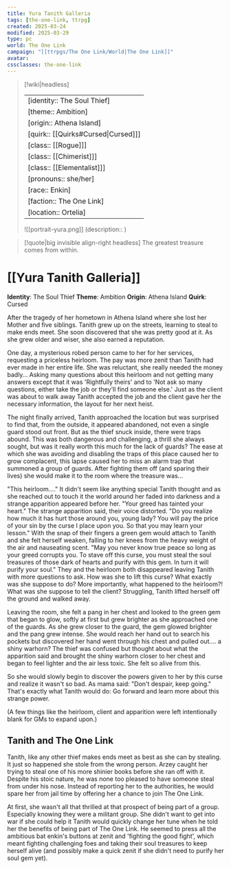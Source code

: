 ```yaml
---
title: Yura Tanith Galleria
tags: [the-one-link, ttrpg]
created: 2025-03-24
modified: 2025-03-29
type: pc
world: The One Link
campaign: "[[ttrpgs/The One Link/World|The One Link]]"
avatar: 
cssclasses: the-one-link
---
```


> [!wiki|headless]
>
> |               |
> | ------------- |
> | [identity:: The Soul Thief] |
> | [theme:: Ambition] |
> | [origin:: Athena Island] |
> | [quirk:: [[Quirks#Cursed\|Cursed]]] |
> | [class:: [[Rogue]]] |
> | [class:: [[Chimerist]]] |
> | [class:: [[Elementalist]]] |
> | [pronouns:: she/her] |
> | [race:: Enkin] |
> | [faction:: The One Link] |
> | [location:: Ortelia] |
>
> ![[portrait-yura.png]]
> (description:: )

> [!quote|big invisible align-right headless]
> The greatest treasure comes from within.

# [[Yura Tanith Galleria]]

**Identity**: The Soul Thief
**Theme**: Ambition
**Origin**: Athena Island
**Quirk**: Cursed

After the tragedy of her hometown in Athena Island where she lost her Mother and five siblings. Tanith grew up on the streets, learning to steal to make ends meet. She soon discovered that she was pretty good at it. As she grew older and wiser, she also earned a reputation.

One day, a mysterious robed person came to her for her services, requesting a priceless heirloom. The pay was more zenit than Tanith had ever made in her entire life. She was reluctant, she really needed the money badly… Asking many questions about this heirloom and not getting many answers except that it was 'Rightfully theirs' and to 'Not ask so many questions, either take the job or they'll find someone else.' Just as the client was about to walk away Tanith accepted the job and the client gave her the necessary information, the layout for her next heist.

The night finally arrived, Tanith approached the location but was surprised to find that, from the outside, it appeared abandoned, not even a single guard stood out front. But as the thief snuck inside, there were traps abound. This was both dangerous and challenging, a thrill she always sought, but was it really worth this much for the lack of guards? The ease at which she was avoiding and disabling the traps of this place caused her to grow complacent, this lapse caused her to miss an alarm trap that summoned a group of guards. After fighting them off (and sparing their lives) she would make it to the room where the treasure was…

"This heirloom…." It didn't seem like anything special Tanith thought and as she reached out to touch it the world around her faded into darkness and a strange apparition appeared before her. "Your greed has tainted your heart." The strange apparition said, their voice distorted. "Do you realize how much it has hurt those around you, young lady? You will pay the price of your sin by the curse I place upon you. So that you may learn your lesson." With the snap of their fingers a green gem would attach to Tanith and she felt herself weaken, falling to her knees from the heavy weight of the air and nauseating scent. "May you never know true peace so long as your greed corrupts you. To stave off this curse, you must steal the soul treasures of those dark of hearts and purify with this gem. In turn it will purify your soul." They and the heirloom both disappeared leaving Tanith with more questions to ask. How was she to lift this curse? What exactly was she suppose to do? More importantly, what happened to the heirloom?! What was she suppose to tell the client? Struggling, Tanith lifted herself off the ground and walked away.

Leaving the room, she felt a pang in her chest and looked to the green gem that began to glow, softly at first but grew brighter as she approached one of the guards. As she grew closer to the guard, the gem glowed brighter and the pang grew intense. She would reach her hand out to search his pockets but discovered her hand went through his chest and pulled out…. a shiny warhorn? The thief was confused but thought about what the apparition said and brought the shiny warhorn closer to her chest and began to feel lighter and the air less toxic. She felt so alive from this.

So she would slowly begin to discover the powers given to her by this curse and realize it wasn't so bad. As mama said: "Don't despair, keep going." That's exactly what Tanith would do: Go forward and learn more about this strange power.

(A few things like the heirloom, client and apparition were left intentionally blank for GMs to expand upon.)

## Tanith and The One Link

Tanith, like any other thief makes ends meet as best as she can by stealing. It just so happened she stole from the wrong person. Arzey caught her trying to steal one of his more shinier books before she ran off with it. Despite his stoic nature, he was none too pleased to have someone steal from under his nose. Instead of reporting her to the authorities, he would spare her from jail time by offering her a chance to join The One Link.

At first, she wasn't all that thrilled at that prospect of being part of a group. Especially knowing they were a militant group. She didn't want to get into war if she could help it Tanith would quickly change her tune when he told her the benefits of being part of The One Link. He seemed to press all the ambitious bat enkin's buttons at zenit and 'fighting the good fight', which meant fighting challenging foes and taking their soul treasures to keep herself alive (and possibly make a quick zenit if she didn't need to purify her soul gem yet).
